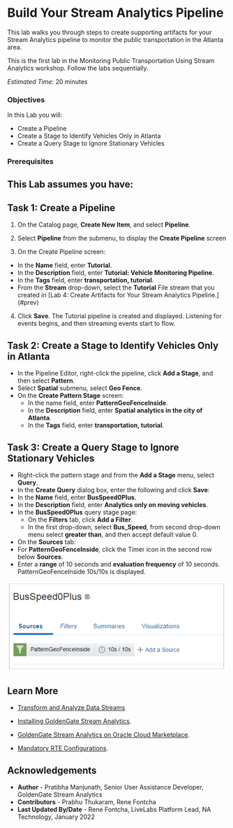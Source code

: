 
# Build Your Stream Analytics Pipeline

This lab walks you through steps to create supporting artifacts for your Stream Analytics pipeline to monitor the public transportation in the Atlanta area.

 This is the first lab in the Monitoring Public Transportation Using Stream Analytics workshop. Follow the labs sequentially.

*Estimated Time*: 20 minutes

### Objectives
In this Lab you will:
- Create a Pipeline
- Create a Stage to Identify Vehicles Only in Atlanta
- Create a Query Stage to Ignore Stationary Vehicles

### Prerequisites
This Lab assumes you have:
-

## **Task 1:** Create a Pipeline

1. On the Catalog page, **Create New Item**, and select **Pipeline**.

2. Select **Pipeline** from the submenu, to display the **Create Pipeline** screen

3. On the Create Pipeline screen:

  - In the **Name** field, enter **Tutorial**.
  - In the **Description** field, enter **Tutorial: Vehicle Monitoring Pipeline**.
  - In the **Tags** field, enter **transportation, tutorial**.
  - From the **Stream** drop-down, select the **Tutorial** File stream that you created in [Lab 4: Create Artifacts for Your Stream Analytics Pipeline.] (#prev)

4. Click **Save**.
The Tutorial pipeline is created and displayed. Listening for events begins, and then streaming events start to flow.

## **Task 2:** Create a Stage to Identify Vehicles Only in Atlanta

  - In the Pipeline Editor, right-click the pipeline, click **Add a Stage**, and then select **Pattern**.
  - Select **Spatial** submenu, select **Geo Fence**.
  - On the **Create Pattern Stage** screen:
    - In the name field, enter **PatternGeoFenceInside**.
    - In the **Description** field, enter **Spatial analytics in the city of Atlanta**.
    - In the **Tags** field, enter **transportation, tutorial**.

## **Task 3:** Create a Query Stage to Ignore Stationary Vehicles
  - Right-click the pattern stage and from the **Add a Stage** menu, select **Query**.
  - In the **Create Query** dialog box, enter the following and click **Save**:
  - In the **Name** field, enter **BusSpeed0Plus**.
  - In the **Description** field, enter **Analytics only on moving vehicles**.
  - In the **BusSpeed0Plus** query stage page:
    - On the **Filters** tab, click **Add a Filter**.
    - In the first drop-down, select **Bus_Speed**, from second drop-down menu select **greater than**, and then accept default value 0.
  - On the **Sources** tab:
  - For **PatternGeoFenceInside**, click the Timer icon in the second row below **Sources**.
  - Enter a **range** of 10 seconds and **evaluation frequency** of 10 seconds. PatternGeoFenceInside 10s/10s is displayed.
  
![Adding a Range and Frequency to the Pattern](./images/busspeedrangefreq.PNG "")
## Learn More

* [Transform and Analyze Data Streams](https://docs.oracle.com/en/middleware/fusion-middleware/osa/19.1/using/creating-pipeline-transform-and-analyze-data-streams.html#GUID-9DB9B57A-1095-4557-ACB9-816A696EB121)

* [Installing GoldenGate Stream Analytics](https://docs.oracle.com/en/middleware/fusion-middleware/osa/19.1/install/how-install-goldengate-stream-analytics.html#GUID-13BC895D-6AD1-4398-98E2-B5BE5B14D26B).

* [GoldenGate Stream Analytics on Oracle Cloud Marketplace](https://docs.oracle.com/en/middleware/fusion-middleware/osa/19.1/osamp/getting-started-goldengate-stream-analytics-oci.html#GUID-B488861E-1C43-4177-A1F8-40F8E44754AD).

* [Mandatory RTE Configurations](https://docs.oracle.com/en/middleware/fusion-middleware/osa/19.1/using/configuring-runtime-environment.html#GUID-EB33DDFD-7444-434D-8944-059564A453FD).

## Acknowledgements
* **Author** - Pratibha Manjunath, Senior User Assistance Developer, GoldenGate Stream Analytics
* **Contributors** - Prabhu Thukaram, Rene Fontcha
* **Last Updated By/Date** - Rene Fontcha, LiveLabs Platform Lead, NA Technology, January 2022
